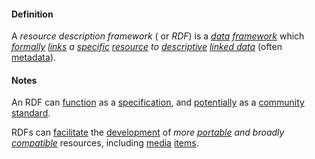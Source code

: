 #### Definition

A *resource description framework* ( or *RDF*) is a *[data](https://github.com/gcassel/Modular-Organization-Terminology/blob/master/terms/data.md) [framework](https://github.com/gcassel/Modular-Organization-Terminology/blob/master/compound-terms/framework.md)* which *[formally](https://github.com/gcassel/Modular-Organization-Terminology/blob/master/terms/form.md) [links](https://github.com/gcassel/Modular-Organization-Terminology/blob/master/terms/link.md) a [specific](https://github.com/gcassel/Modular-Organization-Terminology/blob/master/terms/specific.md) [resource](https://github.com/gcassel/Modular-Organization-Terminology/blob/master/terms/resource.md) to [descriptive](https://github.com/gcassel/Modular-Organization-Terminology/blob/master/terms/describe.md)  [linked data](https://github.com/gcassel/Modular-Organization-Terminology/blob/master/compound-terms/linked-data.md)* (often [metadata](https://github.com/gcassel/Modular-Organization-Terminology/blob/master/compound-terms/metadata.md)).

#### Notes

An RDF can [function](https://github.com/gcassel/Modular-Organization-Terminology/blob/master/terms/function.md) as a [specification](https://github.com/gcassel/Modular-Organization-Terminology/blob/master/terms/specification.md), and [potentially](https://github.com/gcassel/Modular-Organization-Terminology/blob/master/terms/potential.md) as a [community](https://github.com/gcassel/Modular-Organization-Terminology/blob/master/terms/community.md) [standard](https://github.com/gcassel/Modular-Organization-Terminology/blob/master/terms/standard.md).

RDFs can [facilitate](https://github.com/gcassel/Modular-Organization-Terminology/blob/master/terms/facilitate.md) the [development](https://github.com/gcassel/Modular-Organization-Terminology/blob/master/terms/develop.md) of *more [portable](https://github.com/gcassel/Modular-Organization-Terminology/blob/master/terms/portable.md) and broadly [compatible](https://github.com/gcassel/Modular-Organization-Terminology/blob/master/terms/compatible.md)* resources, including [media](https://github.com/gcassel/Modular-Organization-Terminology/blob/master/terms/media.md) [items](https://github.com/gcassel/Modular-Organization-Terminology/blob/master/terms/item.md).

